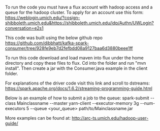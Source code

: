 To run the code you must have a flux account with hadoop access and a queue for the hadoop cluster.
To apply for an account use this form: https://weblogin.umich.edu/?cosign-shibboleth.umich.edu&https://shibboleth.umich.edu/idp/Authn/UWLogin?conversation=e2s1

This code was built using the below github repo
https://github.com/dibbhatt/kafka-spark-consumer/tree/928fe9eb7d2fefbdd08a9127baa6d3880beee1ff

To run this code download and load maven into flux under the home directory and copy these files to flux.
Cd into the folder and run "mvn install".
Then create a jar with the Consumer.java example in the client folder.

For explanations of the driver code visit this link and scroll to dstreams:
https://spark.apache.org/docs/1.6.2/streaming-programming-guide.html

Below is an example of how to submit a job to the queue:
spark-submit --class Mainclassname --master yarn-client --executor-memory 3g --num-executors 5  --queue <your_queue> path/to/Mainclassname.jar

More examples can be found at:
http://arc-ts.umich.edu/hadoop-user-guide/


 
